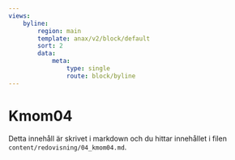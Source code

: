 ```yaml
---
views:
    byline:
        region: main
        template: anax/v2/block/default
        sort: 2
        data:
            meta:
                type: single
                route: block/byline
---
```

Kmom04
=========================

Detta innehåll är skrivet i markdown och du hittar innehållet i filen `content/redovisning/04_kmom04.md`.
